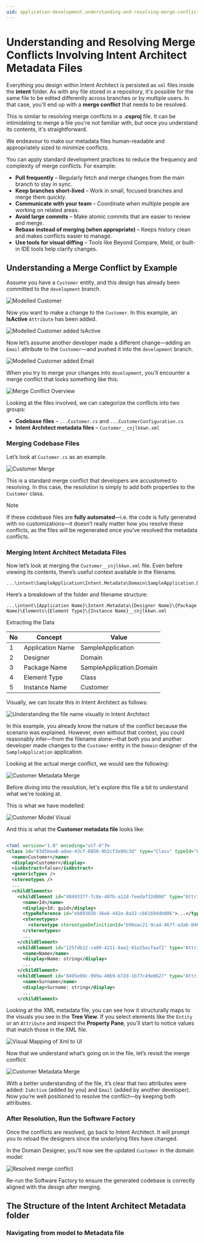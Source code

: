```yaml
---
uid: application-development.understanding-and-resolving-merge-conflicts.understanding-and-resolving-merge-conflicts
---
```

# Understanding and Resolving Merge Conflicts Involving Intent Architect Metadata Files

Everything you design within Intent Architect is persisted as `xml` files inside the **intent** folder. As with any file stored in a repository, it's possible for the same file to be edited differently across branches or by multiple users. In that case, you'll end up with a **merge conflict** that needs to be resolved.  

This is similar to resolving merge conflicts in a **.csproj** file. It can be intimidating to merge a file you're not familiar with, but once you understand its contents, it's straightforward.

We endeavour to make our metadata files human-readable and appropriately sized to minimize conflicts.

You can apply standard development practices to reduce the frequency and complexity of merge conflicts. For example:

- **Pull frequently** – Regularly fetch and merge changes from the main branch to stay in sync.
- **Keep branches short-lived** – Work in small, focused branches and merge them quickly.
- **Communicate with your team** – Coordinate when multiple people are working on related areas.
- **Avoid large commits** – Make atomic commits that are easier to review and merge.
- **Rebase instead of merging (when appropriate)** – Keeps history clean and makes conflicts easier to manage.
- **Use tools for visual diffing** – Tools like Beyond Compare, Meld, or built-in IDE tools help clarify changes.

## Understanding a Merge Conflict by Example

Assume you have a `Customer` entity, and this design has already been committed to the `development` branch.

![Modelled Customer](./images/customer-start.png)

Now you want to make a change to the `Customer`. In this example, an **IsActive** `Attribute` has been added.

![Modelled Customer added IsActive](./images/added-is-active.png)

Now let’s assume another developer made a different change—adding an `Email` attribute to the `Customer`—and pushed it into the `development` branch.

![Modelled Customer added Email](./images/added-email.png)

When you try to merge your changes into `development`, you'll encounter a merge conflict that looks something like this:

![Merge Conflict Overview](./images/merge-conflict-overview.png)

Looking at the files involved, we can categorize the conflicts into two groups:

- **Codebase files** – `...Customer.cs` and `...CustomerConfiguration.cs`
- **Intent Architect metadata files** – `Customer__cnjlkkwn.xml`

### Merging Codebase Files

Let’s look at `Customer.cs` as an example.

![Customer Merge](./images/customer-file-merge.png)

This is a standard merge conflict that developers are accustomed to resolving. In this case, the resolution is simply to add both properties to the `Customer` class.

> [!NOTE]
> If these codebase files are **fully automated**—i.e. the code is fully generated with no customizations—it doesn’t really matter how you resolve these conflicts, as the files will be regenerated once you’ve resolved the metadata conflicts.

### Merging Intent Architect Metadata Files

Now let’s look at merging the `Customer__cnjlkkwn.xml` file. Even before viewing its contents, there’s useful context available in the filename.

```text
...\intent\SampleApplication\Intent.Metadata\Domain\SampleApplication.Domain\Elements\Class\Customer__cnjlkkwn.xml
```

Here’s a breakdown of the folder and filename structure:

```text
...\intent\{Application Name}\Intent.Metadata\{Designer Name}\{Package Name}\Elements\{Element Type}\{Instance Name}__cnjlkkwn.xml
```

Extracting the Data

| No | Concept          | Value                    |
|----|------------------|--------------------------|
| 1  | Application Name | SampleApplication        |
| 2  | Designer         | Domain                   |
| 3  | Package Name     | SampleApplication.Domain |
| 4  | Element Type     | Class                    |
| 5  | Instance Name    | Customer                 |

Visually, we can locate this in Intent Architect as follows:

![Understanding the file name visually in Intent Architect](./images/understanding-filename-visually.png)

In this example, you already know the nature of the conflict because the scenario was explained. However, even without that context, you could reasonably infer—from the filename alone—that both you and another developer made changes to the `Customer` entity in the `Domain` designer of the `SampleApplication` application.

Looking at the actual merge conflict, we would see the following:

![Customer Metadata Merge](./images/customer-metadata-merge.png)

Before diving into the resolution, let's explore this file a bit to understand what we're looking at.

This is what we have modelled:

![Customer Model Visual](./images/model-to-xml.png)

And this is what the **Customer metadata file** looks like:

```xml

<?xml version="1.0" encoding="utf-8"?>
<class id="83d5bea8-adae-43cf-8850-9b2cf3e89c3d" type="Class" typeId="04e12b51-ed12-42a3-9667-a6aa81bb6d10">
  <name>Customer</name>
  <display>Customer</display>
  <isAbstract>false</isAbstract>
  <genericTypes />
  <stereotypes />
  ...
  <childElements>
    <childElement id="48493377-fc8e-487b-a12d-feedaf32d80d" type="Attribute" typeId="0090fb93-483e-41af-a11d-5ad2dc796adf">
      <name>Id</name>
      <display>Id: guid</display>
      <typeReference id="eb89365b-36e6-442e-8a32-cb6169ddb086">...</typeReference><!-- Guid -->
      <stereotypes>
        <stereotype stereotypeDefinitionId="b99aac21-9ca4-467f-a3a6-046255a9eed6" name="Primary Key">...</stereotype>
      </stereotypes>
      ...
    </childElement>
    <childElement id="125fdb12-ca80-4211-8ae2-01e25acfaaf1" type="Attribute" typeId="0090fb93-483e-41af-a11d-5ad2dc796adf">
      <name>Name</name>
      <display>Name: string</display>
      ...
    </childElement>
    <childElement id="8495e09c-999a-40b9-b72d-1b77c49e0627" type="Attribute" typeId="0090fb93-483e-41af-a11d-5ad2dc796adf">
      <name>Surname</name>
      <display>Surname: string</display>
      ...
    </childElement>
```

Looking at the XML metadata file, you can see how it structurally maps to the visuals you see in the **Tree View**. If you select elements like the `Entity` or an `Attribute` and inspect the **Property Pane**, you'll start to notice values that match those in the XML file.

![Visual Mapping of Xml to UI](./images/xml-to-model-mapping.png)

Now that we understand what’s going on in the file, let’s revisit the merge conflict:

![Customer Metadata Merge](./images/customer-metadata-merge.png)

With a better understanding of the file, it’s clear that two attributes were added: `IsActive` (added by you) and `Email` (added by another developer). Now you’re well positioned to resolve the conflict—by keeping both attributes.

### After Resolution, Run the Software Factory

Once the conflicts are resolved, go back to Intent Architect. It will prompt you to reload the designers since the underlying files have changed.

In the Domain Designer, you’ll now see the updated `Customer` in the domain model:

![Resolved merge conflict](./images/resolved-model.png)

Re-run the Software Factory to ensure the generated codebase is correctly aligned with the design after merging.

## The Structure of the Intent Architect Metadata folder

### Navigating from model to Metadata file
